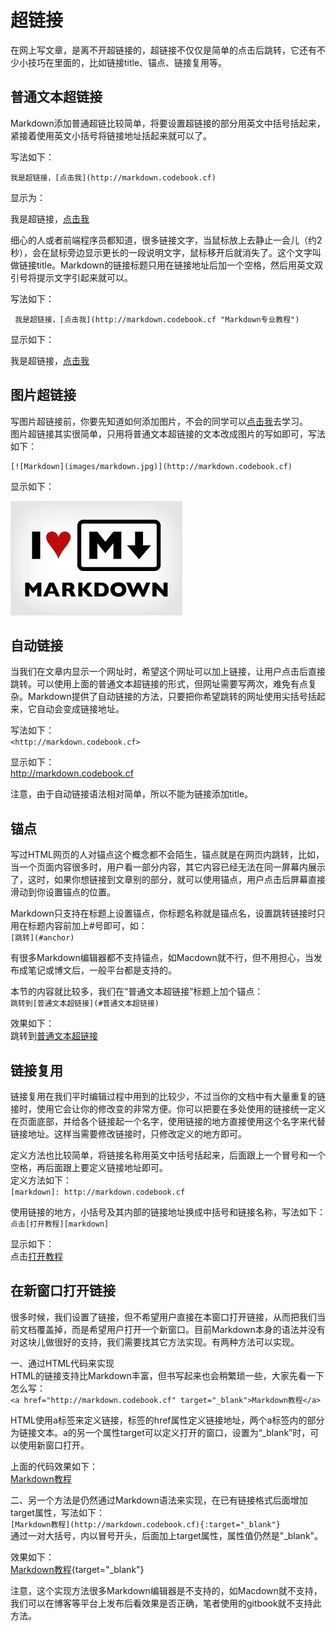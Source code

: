 # 超链接
在网上写文章，是离不开超链接的，超链接不仅仅是简单的点击后跳转，它还有不少小技巧在里面的，比如链接title、锚点、链接复用等。

## 普通文本超链接
Markdown添加普通超链比较简单，将要设置超链接的部分用英文中括号括起来，紧接着使用英文小括号将链接地址括起来就可以了。

写法如下：

    我是超链接，[点击我](http://markdown.codebook.cf)
    
显示为：

我是超链接，[点击我](http://markdown.codebook.cf)

细心的人或者前端程序员都知道，很多链接文字，当鼠标放上去静止一会儿（约2秒），会在鼠标旁边显示更长的一段说明文字，鼠标移开后就消失了。这个文字叫做链接title。Markdown的链接标题只用在链接地址后加一个空格，然后用英文双引号将提示文字引起来就可以。

写法如下：

     我是超链接，[点击我](http://markdown.codebook.cf "Markdown专业教程")
     
显示如下：

我是超链接，[点击我](http://markdown.codebook.cf "Markdown专业教程")

## 图片超链接
写图片超链接前，你要先知道如何添加图片，不会的同学可以[点击我](image.md)去学习。  
图片超链接其实很简单，只用将普通文本超链接的文本改成图片的写如即可，写法如下：

    [![Markdown](images/markdown.jpg)](http://markdown.codebook.cf)
    
显示如下：

[![Markdown](images/markdown.jpg)](http://markdown.codebook.cf)  

## 自动链接
当我们在文章内显示一个网址时，希望这个网址可以加上链接，让用户点击后直接跳转。可以使用上面的普通文本超链接的形式，但网址需要写两次，难免有点复杂。Markdown提供了自动链接的方法，只要把你希望跳转的网址使用尖括号括起来，它自动会变成链接地址。

写法如下：  
`<http://markdown.codebook.cf>`

显示如下：  
<http://markdown.codebook.cf>

注意，由于自动链接语法相对简单，所以不能为链接添加title。

## 锚点
写过HTML网页的人对锚点这个概念都不会陌生，锚点就是在网页内跳转，比如，当一个页面内容很多时，用户看一部分内容，其它内容已经无法在同一屏幕内展示了，这时，如果你想链接到文章别的部分，就可以使用锚点，用户点击后屏幕直接滑动到你设置锚点的位置。

Markdown只支持在标题上设置锚点，你标题名称就是锚点名，设置跳转链接时只用在标题内容前加上#号即可，如：  
`[跳转](#anchor)`

有很多Markdown编辑器都不支持锚点，如Macdown就不行，但不用担心，当发布成笔记或博文后，一般平台都是支持的。

本节的内容就比较多，我们在“普通文本超链接”标题上加个锚点：  
`跳转到[普通文本超链接](#普通文本超链接)`

效果如下：  
跳转到[普通文本超链接](#普通文本超链接)

## 链接复用
链接复用在我们平时编辑过程中用到的比较少，不过当你的文档中有大量重复的链接时，使用它会让你的修改变的非常方便。你可以把要在多处使用的链接统一定义在页面底部，并给各个链接起一个名字，使用链接的地方直接使用这个名字来代替链接地址。这样当需要修改链接时，只修改定义的地方即可。

定义方法也比较简单，将链接名称用英文中括号括起来，后面跟上一个冒号和一个空格，再后面跟上要定义链接地址即可。  
定义方法如下：    
`[markdown]: http://markdown.codebook.cf`

使用链接的地方，小括号及其内部的链接地址换成中括号和链接名称，写法如下：  
`点击[打开教程][markdown]`

显示如下：  
点击[打开教程][markdown]

## 在新窗口打开链接
很多时候，我们设置了链接，但不希望用户直接在本窗口打开链接，从而把我们当前文档覆盖掉，而是希望用户打开一个新窗口。目前Markdown本身的语法并没有对这块儿做很好的支持，我们需要找其它方法实现。有两种方法可以实现。

一、通过HTML代码来实现  
HTML的链接支持比Markdown丰富，但书写起来也会稍繁琐一些，大家先看一下怎么写：  
`<a href="http://markdown.codebook.cf" target="_blank">Markdown教程</a>`

HTML使用a标签来定义链接，标签的href属性定义链接地址，两个a标签内的部分为链接文本。a的另一个属性target可以定义打开的窗口，设置为“_blank”时，可以使用新窗口打开。

上面的代码效果如下：  
<a href="http://markdown.codebook.cf" target="_blank">Markdown教程</a>

二、另一个方法是仍然通过Markdown语法来实现，在已有链接格式后面增加target属性，写法如下：  
`[Markdown教程](http://markdown.codebook.cf){:target="_blank"}`  
通过一对大括号，内以冒号开头，后面加上target属性，属性值仍然是"_blank"。

效果如下：  
[Markdown教程](http://markdown.codebook.cf){target="_blank"}  

注意，这个实现方法很多Markdown编辑器是不支持的，如Macdown就不支持，我们可以在博客等平台上发布后看效果是否正确，笔者使用的gitbook就不支持此方法。


[markdown]: http://markdown.codebook.cf